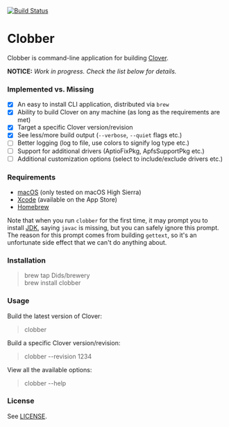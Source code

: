 [![Build Status](https://travis-ci.org/Dids/clobber.svg?branch=master)](https://travis-ci.org/Dids/clobber)

# Clobber

Clobber is command-line application for building [Clover](https://sourceforge.net/projects/cloverefiboot/).

**NOTICE:** _Work in progress. Check the list below for details._

### Implemented vs. Missing

- [x] An easy to install CLI application, distributed via `brew`  
- [x] Ability to build Clover on any machine (as long as the requirements are met)  
- [x] Target a specific Clover version/revision  
- [x] See less/more build output (`--verbose`, `--quiet` flags etc.)  
- [ ] Better logging (log to file, use colors to signify log type etc.)  
- [ ] Support for additional drivers (AptioFixPkg, ApfsSupportPkg etc.)  
- [ ] Additional customization options (select to include/exclude drivers etc.)  

### Requirements

- [macOS](https://www.apple.com/lae/macos/) (only tested on macOS High Sierra)
- [Xcode](https://developer.apple.com/xcode/) (available on the App Store)
- [Homebrew](https://brew.sh/)

Note that when you run `clobber` for the first time, it may prompt you to install [JDK](http://www.oracle.com/technetwork/java/javase/downloads/jdk8-downloads-2133151.html), saying `javac` is missing, but you can safely ignore this prompt.  
The reason for this prompt comes from building `gettext`, so it's an unfortunate side effect that we can't do anything about.

### Installation

> brew tap Dids/brewery  
> brew install clobber  

### Usage

Build the latest version of Clover:  
> clobber  

Build a specific Clover version/revision:  
> clobber --revision 1234  

View all the available options:  
> clobber --help  

### License

See [LICENSE](LICENSE).
